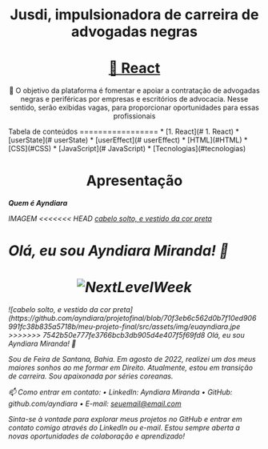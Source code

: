 <h1 align="center">Jusdi, impulsionadora de carreira de advogadas negras</h1>
<h1 align="center">
    <a href="https://pt-br.reactjs.org/">🔗 React</a>
</h1>
<p align="center">🚀 O objetivo  da plataforma é fomentar e apoiar a contratação de advogadas negras e periféricas por empresas e escritórios de advocacia. Nesse sentido, serão exibidas vagas, para proporcionar oportunidades para essas profissionais </p>
Tabela de conteúdos
=================
<!--ts-->
   * [1. React](# 1. React)
   * [userState](# userState)
   * [userEffect](# userEffect)
   * [HTML](#HTML)
   * [CSS](#CSS)
* [JavaScript](# JavaScript)
   * [Tecnologias](#tecnologias)
<!--te-->
<h1 align="center">Apresentação</h1>
<b><i> Quem é Ayndiara</b></em>

IMAGEM 
<<<<<<< HEAD
[cabelo solto, e vestido da cor preta](https://github.com/ayndiara/projetofinal/blob/master/meu-projeto-final/src/assets/img/euayndiara.jpeg)


Olá, eu sou Ayndiara Miranda! 👋
=======
<h1 align="center">
  <img alt="NextLevelWeek" title="#NextLevelWeek" src=".../assets/euayndiara.jpeg" />
</h1>
![cabelo solto, e vestido da cor preta](https://github.com/ayndiara/projetofinal/blob/70f3eb6c562d0b7f10ed906991fc38b835a5718b/meu-projeto-final/src/assets/img/euayndiara.jpe
>>>>>>> 7542b50e777fe3766bcb3db905d4e407f5f69fd8
Olá, eu sou Ayndiara Miranda! 👋

Sou de Feira de Santana, Bahia. Em agosto de 2022, realizei um dos meus maiores sonhos ao me formar em Direito. Atualmente, estou em transição de carreira. Sou apaixonada por séries coreanas.

📫 Como entrar em contato:
•	LinkedIn: Ayndiara Miranda
•	GitHub: github.com/ayndiara
•	E-mail: seuemail@email.com

Sinta-se à vontade para explorar meus projetos no GitHub e entrar em contato comigo através do LinkedIn ou e-mail. Estou sempre aberta a novas oportunidades de colaboração e aprendizado!



